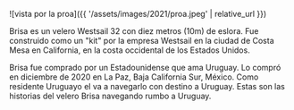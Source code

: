![vista por la proa]({{ '/assets/images/2021/proa.jpeg' | relative_url }})

Brisa es un velero Westsail 32 con diez metros (10m) de eslora.
Fue construido como un "kit" por la empresa Westsail en la ciudad de
Costa Mesa en California, en la costa occidental de los
Estados Unidos.

Brisa fue comprado por un Estadounidense que ama Uruguay.
Lo compró en diciembre de 2020 en La Paz, Baja California Sur, México.
Como residente
Uruguayo el va a navegarlo con destino a Uruguay.
Estas son las historias del velero Brisa navegando rumbo a Uruguay.
